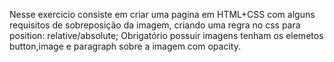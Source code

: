 Nesse exercicio consiste em criar uma pagina em HTML+CSS com alguns requisitos de sobreposição da imagem,
criando uma regra no css para position: relative/absolute;
Obrigatório possuir imagens tenham os elemetos button,image e paragraph sobre a imagem com opacity.
